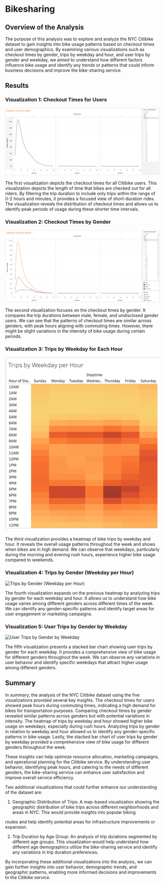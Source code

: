 # Bikesharing

## Overview of the Analysis
The purpose of this analysis was to explore and analyze the NYC Citibike dataset to gain insights into bike usage patterns based on checkout times and user demographics. By examining various visualizations such as checkout times by gender, trips by weekday and hour, and user trips by gender and weekday, we aimed to understand how different factors influence bike usage and identify any trends or patterns that could inform business decisions and improve the bike-sharing service.

## Results
### Visualization 1: Checkout Times for Users
![Checkout Times for Users](https://github.com/Jeantherapy/Bike_Sharing/blob/main/Images/Image%201.png)

The first visualization depicts the checkout times for all Citibike users. This visualization depicts the length of time that bikes are checked out for all riders. By filtering the trip duration to include only trips within the range of 0-2 hours and minutes, it provides a focused view of short-duration rides. The visualization reveals the distribution of checkout times and allows us to identify peak periods of usage during these shorter time intervals.

### Visualization 2: Checkout Times by Gender
![Checkout Times by Gender](https://github.com/Jeantherapy/Bike_Sharing/blob/main/Images/Image%202.png)

The second visualization focuses on the checkout times by gender. It compares the trip durations between male, female, and undisclosed gender users. We can see that the patterns of checkout times are similar across genders, with peak hours aligning with commuting times. However, there might be slight variations in the intensity of bike usage during certain periods.

### Visualization 3: Trips by Weekday for Each Hour
![Trips by Weekday for Each Hour](https://github.com/Jeantherapy/Bike_Sharing/blob/main/Images/Image%203.png)

The third visualization provides a heatmap of bike trips by weekday and hour. It reveals the overall usage patterns throughout the week and shows when bikes are in high demand. We can observe that weekdays, particularly during the morning and evening rush hours, experience higher bike usage compared to weekends.

### Visualization 4: Trips by Gender (Weekday per Hour)
![Trips by Gender (Weekday per Hour)](link-to-image-4)

The fourth visualization expands on the previous heatmap by analyzing trips by gender for each weekday and hour. It allows us to understand how bike usage varies among different genders across different times of the week. We can identify any gender-specific patterns and identify target areas for user engagement or marketing campaigns.

### Visualization 5: User Trips by Gender by Weekday
![User Trips by Gender by Weekday](link-to-image-5)

The fifth visualization presents a stacked bar chart showing user trips by gender for each weekday. It provides a comprehensive view of bike usage for different genders throughout the week. We can observe any variations in user behavior and identify specific weekdays that attract higher usage among different genders.

## Summary
In summary, the analysis of the NYC Citibike dataset using the five visualizations provided several key insights. The checkout times for users showed peak hours during commuting times, indicating a high demand for bikes for transportation purposes. Comparing checkout times by gender revealed similar patterns across genders but with potential variations in intensity. The heatmap of trips by weekday and hour showed higher bike usage on weekdays, especially during rush hours. Analyzing trips by gender in relation to weekday and hour allowed us to identify any gender-specific patterns in bike usage. Lastly, the stacked bar chart of user trips by gender by weekday provided a comprehensive view of bike usage for different genders throughout the week.

These insights can help optimize resource allocation, marketing campaigns, and operational planning for the Citibike service. By understanding user behavior, identifying peak hours, and catering to the needs of different genders, the bike-sharing service can enhance user satisfaction and improve overall service efficiency.

Two additional visualizations that could further enhance our understanding of the dataset are:

1. Geographic Distribution of Trips: A map-based visualization showing the geographic distribution of bike trips across different neighborhoods and areas in NYC. This would provide insights into popular biking

 routes and help identify potential areas for infrastructure improvements or expansion.

2. Trip Duration by Age Group: An analysis of trip durations segmented by different age groups. This visualization would help understand how different age demographics utilize the bike-sharing service and identify any variations in trip duration preferences.

By incorporating these additional visualizations into the analysis, we can gain further insights into user behavior, demographic trends, and geographic patterns, enabling more informed decisions and improvements to the Citibike service.
